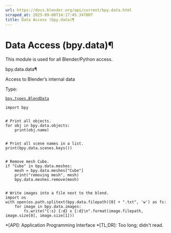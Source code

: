 ```yaml
---
url: https://docs.blender.org/api/current/bpy.data.html
scraped_at: 2025-09-08T14:17:45.347807
title: Data Access (bpy.data)¶
---
```


# Data Access (bpy.data)¶

This module is used for all Blender/Python access.

bpy.data.data¶

    

Access to Blender’s internal data

Type:

    

[`bpy.types.BlendData`](bpy.types.BlendData.html#bpy.types.BlendData
"bpy.types.BlendData")

    
    
    import bpy
    
    
    # Print all objects.
    for obj in bpy.data.objects:
        print(obj.name)
    
    
    # Print all scene names in a list.
    print(bpy.data.scenes.keys())
    
    
    # Remove mesh Cube.
    if "Cube" in bpy.data.meshes:
        mesh = bpy.data.meshes["Cube"]
        print("removing mesh", mesh)
        bpy.data.meshes.remove(mesh)
    
    
    # Write images into a file next to the blend.
    import os
    with open(os.path.splitext(bpy.data.filepath)[0] + ".txt", 'w') as fs:
        for image in bpy.data.images:
            fs.write("{:s} {:d} x {:d}\n".format(image.filepath, image.size[0], image.size[1]))
    
  *[API]: Application Programming Interface
  *[TL;DR]: Too long; didn't read.

